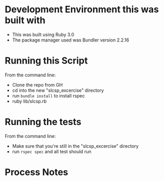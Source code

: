 # Development Environment this was built with
- This was built using Ruby 3.0
- The package manager used was Bundler version 2.2.16

# Running this Script
From the command line: 
- Clone the repo from GH
- cd into the new "slcsp_excercise" directory
- run `bundle install` to install rspec
- ruby lib/slcsp.rb

# Running the tests
From the command line: 
- Make sure that you're still in the "slcsp_excercise" directory
- run `rspec spec` and all test should run

# Process Notes

